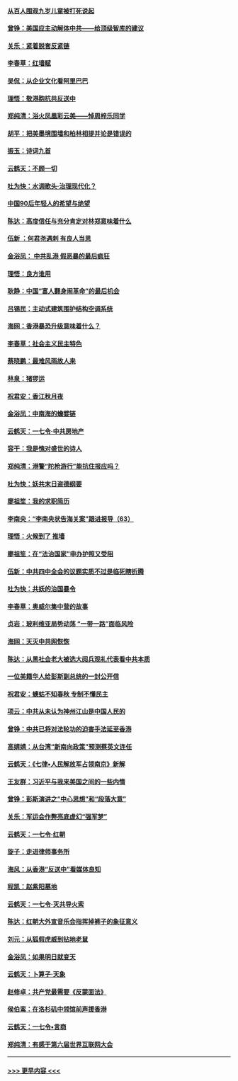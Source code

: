 #### [从百人围观九岁儿童被打死说起](../pages/nsc993/n11651030.md?t=11130722) 
#### [曾铮：美国应主动解体中共——给顶级智库的建议](../pages/nsc993/n11649888.md?t=11130722) 
#### [关乐：紧着脱套反紧链](../pages/nsc993/n11649069.md?t=11130722) 
#### [李春草：红墙赋](../pages/nsc993/n11646389.md?t=11130722) 
#### [吴侃：从企业文化看阿里巴巴](../pages/nsc993/n11645476.md?t=11130722) 
#### [理悟：敬港胞抗共反送中](../pages/nsc993/n11645466.md?t=11130722) 
#### [郑纯清：浴火凤凰彩云美——悼周梓乐同学](../pages/nsc993/n11645155.md?t=11130722) 
#### [胡平：把美墨境围墙和柏林相提并论是错误的](../pages/nsc993/n11645134.md?t=11130722) 
#### [振玉：诗词九首](../pages/nsc993/n11644081.md?t=11130722) 
#### [云鹤天：不顾一切](../pages/nsc993/n11643508.md?t=11130722) 
#### [吐为快：水调歌头·治理现代化？](../pages/nsc993/n11643485.md?t=11130722) 
#### [中国90后年轻人的希望与绝望](../pages/nsc993/n11642317.md?t=11130722) 
#### [陈达：高度信任与充分肯定对林郑意味着什么](../pages/nsc993/n11641441.md?t=11130722) 
#### [伍新 ：何君尧遇刺 有良人当思](../pages/nsc993/n11641503.md?t=11130722) 
#### [金浴凤： 中共乱港  假恶暴的最后疯狂](../pages/nsc993/n11641495.md?t=11130722) 
#### [理悟：良方谁用](../pages/nsc993/n11641463.md?t=11130722) 
#### [耿静：中国“富人翻身闹革命”的最后机会](../pages/nsc993/n11640655.md?t=11130722) 
#### [吕锡民：主动式建筑围护结构空调系统](../pages/nsc993/n11640168.md?t=11130722) 
#### [海网：香港暴恐升级意味着什么？](../pages/nsc993/n11635904.md?t=11130722) 
#### [李春草：社会主义民主特色](../pages/nsc993/n11634657.md?t=11130722) 
#### [蔡晓鹏：最难风雨故人来](../pages/nsc993/n11633145.md?t=11130722) 
#### [林泉：猪猡运](../pages/nsc993/n11631469.md?t=11130722) 
#### [祝君安：香江秋月夜](../pages/nsc993/n11631440.md?t=11130722) 
#### [金浴凤：中南海的蟾嬖链](../pages/nsc993/n11631290.md?t=11130722) 
#### [云鹤天：一七令·中共房地产](../pages/nsc993/n11630084.md?t=11130722) 
#### [容干：我是愧对盛世的诗人](../pages/nsc993/n11630059.md?t=11130722) 
#### [郑纯清：港警“陀枪游行”能抗住报应吗？](../pages/nsc993/n11629999.md?t=11130722) 
#### [吐为快：妖共末日盗德纲要](../pages/nsc993/n11628610.md?t=11130722) 
#### [廖祖笙：我的求职简历](../pages/nsc993/n11628492.md?t=11130722) 
#### [李南央：“李南央状告海关案”跟进报导（63）](../pages/nsc993/n11627039.md?t=11130722) 
#### [理悟：火候到了 推墙](../pages/nsc993/n11626917.md?t=11130722) 
#### [廖祖笙：在“法治国家”申办护照又受阻](../pages/nsc993/n11626500.md?t=11130722) 
#### [伍新：中共四中全会的议题实质不过是临死瞎折腾](../pages/nsc993/n11621774.md?t=11130722) 
#### [吐为快：共妖的治国暴令](../pages/nsc993/n11621401.md?t=11130722) 
#### [李春草：奥威尔集中营的故事](../pages/nsc993/n11621373.md?t=11130722) 
#### [贞岩：玻利维亚局势动荡 “一带一路”面临风险](../pages/nsc993/n11619480.md?t=11130722) 
#### [海网：天灭中共网恢恢](../pages/nsc993/n11618261.md?t=11130722) 
#### [陈达：从黑社会老大被选大阅兵观礼代表看中共本质](../pages/nsc993/n11618229.md?t=11130722) 
#### [一位美籍华人给彭斯副总统的一封公开信](../pages/nsc993/n11616906.md?t=11130722) 
#### [祝君安：蟪蛄不知春秋  专制不懂民主](../pages/nsc993/n11616882.md?t=11130722) 
#### [项云：中共从未认为神州江山是中国人民的](../pages/nsc993/n11616763.md?t=11130722) 
#### [曾铮：中共已将对法轮功的迫害手法延至香港](../pages/nsc993/n11616561.md?t=11130722) 
#### [高婧婧：从台湾“新南向政策”预测蔡英文连任](../pages/nsc993/n11616518.md?t=11130722) 
#### [云鹤天：《七律▪人民解放军占领南京》新解](../pages/nsc993/n11616490.md?t=11130722) 
#### [王友群：习近平与我来美国之间的一些内情](../pages/nsc993/n11615052.md?t=11130722) 
#### [曾铮：彭斯演讲之“中心思想”和“段落大意”](../pages/nsc993/n11615020.md?t=11130722) 
#### [关乐：军运会作弊亮底虚幻“强军梦”](../pages/nsc993/n11615008.md?t=11130722) 
#### [云鹤天：一七令‧红朝](../pages/nsc993/n11615000.md?t=11130722) 
#### [旋子：走进律师事务所](../pages/nsc993/n11614894.md?t=11130722) 
#### [海风：从香港“反送中”看媒体良知](../pages/nsc993/n11614480.md?t=11130722) 
#### [程凯：赵紫阳墓地](../pages/nsc993/n11614464.md?t=11130722) 
#### [云鹤天：一七令‧灭共导火索](../pages/nsc993/n11613471.md?t=11130722) 
#### [陈达：红朝大外宣音乐会指挥掉裤子的象征意义](../pages/nsc993/n11613456.md?t=11130722) 
#### [刘元：从狐假虎威到钻地老鼠](../pages/nsc993/n11612832.md?t=11130722) 
#### [金浴凤：如果明日就变天](../pages/nsc993/n11611135.md?t=11130722) 
#### [云鹤天：卜算子‧天象](../pages/nsc993/n11609023.md?t=11130722) 
#### [赵修卓：共产党最需要《反蒙面法》](../pages/nsc993/n11608006.md?t=11130722) 
#### [侯伯鸾：在洛杉矶中领馆前声援香港](../pages/nsc993/n11607802.md?t=11130722) 
#### [云鹤天：一七令•言商](../pages/nsc993/n11606248.md?t=11130722) 
#### [郑纯清：有感于第六届世界互联网大会](../pages/nsc993/n11604718.md?t=11130722) 

----
#### [ >>> 更早内容 <<< ](../indexes/nsc993-earlier.md)
